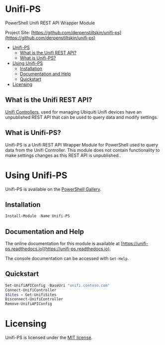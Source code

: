 # Unifi-PS
PowerShell Unifi REST API Wrapper Module

Project Site: [https://github.com/derpenstiltskin/unifi-ps](https://github.com/derpenstiltskin/unifi-ps)

- [Unifi-PS](#unifi-ps)
    - [What is the Unifi REST API?](#what-is-the-unifi-rest-api)
    - [What is Unifi-PS?](#what-is-unifi-ps)
- [Using Unifi-PS](#using-unifi-ps)
    - [Installation](#installation)
    - [Documentation and Help](#documentation-and-help)
    - [Quickstart](#quickstart)
- [Licensing](#licensing)

## What is the Unifi REST API?
[Unifi Controllers](https://www.ui.com/software/), used for managing Ubiquiti Unifi devices have an unpublished REST API that can be used to query data and modify settings.

## What is Unifi-PS?
Unifi-PS is a Unifi REST API Wrapper Module for PowerShell used to query data from the Unifi Controller. This module does not contain functionality to make settings changes as this REST API is unpublished..

# Using Unifi-PS
Unifi-PS is available on the [PowerShell Gallery](https://powershellgallery.com/packages/unifi-ps).

## Installation
```powershell
Install-Module -Name Unifi-PS
```

## Documentation and Help
The online documentation for this module is available at [https://unifi-ps.readthedocs.io](https://unifi-ps.readthedocs.io).

The console documentation can be accessed with `Get-Help`.

## Quickstart
```powershell
Set-UnifiAPIConfig -BaseUri "unifi.contoso.com"
Connect-UnifiController
$Sites = Get-UnifiSites
Disconnect-UnifiController
Remove-UnifiAPIConfig
```

# Licensing
Unifi-PS is licensed under the [MIT license](LICENSE).